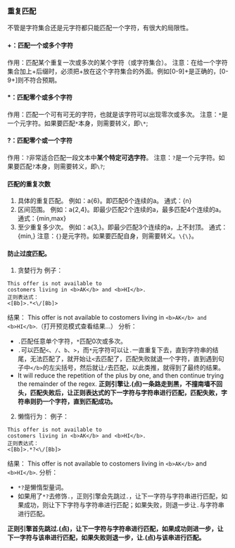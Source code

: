 ### 重复匹配
不管是字符集合还是元字符都只能匹配一个字符，有很大的局限性。
#### +：匹配一个或多个字符
作用：匹配某个重复一次或多次的某个字符（或字符集合）。
注意：在给一个字符集合加上+后缀时，必须把+放在这个字符集合的外面。例如[0-9]+是正确的，[0-9+]则不符合预期。
#### *：匹配零个或多个字符
作用：匹配一个可有可无的字符，也就是该字符可以出现零次或多次。
注意：`*`是一个元字符。如果要匹配`*`本身，则需要转义，即`\*`;

#### ?：匹配零个或一个字符
作用：`?`非常适合匹配一段文本中**某个特定可选字符**。
注意：`?`是一个元字符。如果要匹配`?`本身，则需要转义，即`\?`;

#### 匹配的重复次数
1. 具体的重复匹配。
例如：a{6}。即匹配6个连续的a。
通式：{n}
2. 区间范围。
例如：a{2,4}。即最少匹配2个连续的a，最多匹配4个连续的a。
通式：{min,max}
3. 至少重复多少次。
例如：a{3,}。即最少匹配3个连续的a，上不封顶。
通式：{min,}
注意：`{}`是元字符。如果要匹配自身，则需要转义。`\{\}`。
#### 防止过度匹配。
1. 贪婪行为
例子：
```
This offer is not available to 
costomers living in <b>AK</b> and <b>HI</b>.
正则表达式：
<[Bb]>.*<\/[Bb]>

```
结果：
This offer is not available to 
costomers living in `<b>AK</b> and <b>HI</b>`.（打开预览模式查看结果...）
分析：
- `.`匹配任意单个字符，`*`匹配0次或多次。
- `.`可以匹配`<`、`/`、`b`、`>`，而`*`元字符可以让`.`一直重复下去，直到字符串的结尾，无法匹配了，就开始让`<`去匹配了，匹配失败就退一个字符，直到遇到句子中`</b>`的左尖括号，然后就让`/`去匹配，以此类推，就得到了最终的结果。
-  It will reduce the repetition of the plus by one, and then continue trying the remainder of the regex.
**正则引擎让.(点)一条路走到黑，不撞南墙不回头，匹配失败后，让正则表达式的下一字符与字符串进行匹配，匹配失败，字符串则扔一个字符，直到匹配成功。**
2. 懒惰行为：
例子：
```
This offer is not available to 
costomers living in <b>AK</b> and <b>HI</b>.
正则表达式：
<[Bb]>.*?<\/[Bb]>

```
结果：
This offer is not available to 
costomers living in `<b>AK</b>` and `<b>HI</b>`.
分析：
- `*?`是懒惰型量词。
- 如果用了`*?`去修饰`.`，正则引擎会先跳过`.`，让下一字符与字符串进行匹配，如果成功，则让下下字符与字符串进行匹配；如果失败，则退一步让`.`与字符串进行匹配。

**正则引擎首先跳过.(点)，让下一字符与字符串进行匹配，如果成功则进一步，让下一字符与该串进行匹配，如果失败则退一步，让.(点)与该串进行匹配。**